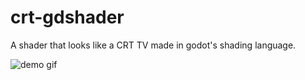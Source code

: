 # crt-gdshader

A shader that looks like a CRT TV made in godot's shading language.

![demo gif](./demo.gif) 
